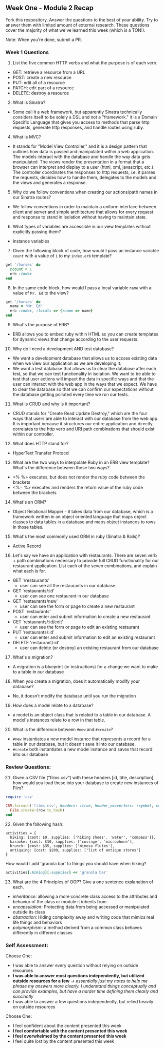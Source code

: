 ## Week One - Module 2 Recap

Fork this respository. Answer the questions to the best of your ability. Try to answer them with limited amount of external research. These questions cover the majority of what we've learned this week (which is a TON!). 

Note: When you're done, submit a PR. 

### Week 1 Questions

1. List the five common HTTP verbs and what the purpose is of each verb.
* GET: retrieve a resource from a URL
* POST: create a new resource
* PUT: edit all of a resource
* PATCH: edit part of a resource
* DELETE: destroy a resource

2. What is Sinatra?
* Some call it a web framework, but apparently Sinatra technically considers itself to be solely a DSL and not a "framework." It is a Domain Specific Language that gives you access to methods that parse http requests, generate http responses, and handle routes using ruby. 

4. What is MVC?
* It stands for "Model View Controller," and it is a design pattern that outlines how data is passed and manipulated within a web application. The models interact with the database and handle the way data gets manipulated. The views render the presentation in a format that a browser can interpret and display to a user (html, xml, javascript, etc.). The controller coordinates the responses to http requests, i.e. it parses the requests, decides how to handle them, delegates to the models and the views and generates a response.

5. Why do we follow conventions when creating our actions/path names in our Sinatra routes?
* We follow conventions in order to maintain a uniform interface between client and server and simple architecture that allows for every request and response to stand in isolation without having to maintain state.

6. What types of variables are accessible in our view templates without explicitly passing them?
* instance variables

7. Given the following block of code, how would I pass an instance variable `count` with a value of `1` to my `index.erb` template?
  
  ```ruby
  get '/horses' do
    @count = 1
    erb :index
  end
  ```

8. In the same code block, how would I pass a local variable `name` with a value of `Mr. Ed` to the view?

  ```ruby
  get '/horses' do
    name = "Mr. Ed"
    erb :index, :locals => {:name => name}
  end
  ```
  
9. What's the purpose of ERB?
* ERB allows you to embed ruby within HTML so you can create templates for dynamic views that change according to the user requests.

10. Why do I need a development AND test database?
* We want a development database that allows us to access existing data when we view our application as we are developing it. 
* We want a test database that allows us to clear the database after each test, so that we can test functionality in isolation. We want to be able to test that user actions will impact the data in specific ways and that the user can interact with the web app in the ways that we expect. We have to clear the database so that we can confirm our expectations without the database getting polluted every time we run our tests. 

11. What is CRUD and why is it important?
* CRUD stands for "Create Read Update Destroy," which are the four ways that users are able to interact with our database from the web app. It is important because it structures our entire application and directly correlates to the http verb and URI path combinations that should exist within our controller.

12. What does HTTP stand for? 
* HyperText Transfer Protocol

13. What are the two ways to interpolate Ruby in an ERB view template? What's the difference between these two ways?
* <% %> executes, but does not render the ruby code between the brackets
* <%= %> executes and renders the return value of the ruby code between the brackets

14. What's an ORM?
* Object Relational Mapper - it takes data from our database, which is a framework written in an object oriented language that maps object classes to data tables in a database and maps object instances to rows in those tables.

15. What's the most commonly used ORM in ruby (Sinatra & Rails)?
* Active Record

16. Let's say we have an application with restaurants. There are seven verb + path combinations necessary to provide full CRUD functionality for our restaurant application. List each of the seven combinations, and explain what each is for.
* GET '/restaurants'
  * user can see all the restaurants in our database
* GET 'restaurants/:id'
  * user can see one restaurant in our database
* GET 'restaurants/new'
  * user can see the form or page to create a new restaurant
* POST 'restaurants'
  * user can enter and submit information to create a new restaurant
* GET 'restaurants/:id/edit'
  * user can see the form or page to edit an existing restaurant
* PUT 'restaurants/:id'
  * user can enter and submit information to edit an existing restaurant
* DELETE 'restaurant/:id'
  * user can delete (or destroy) an existing restaurant from our database
  
17. What's a migration? 
* A migration is a blueprint (or instructions) for a change we want to make to a table in our database

18. When you create a migration, does it automatically modify your database?
* No, it doesn't modify the database until you run the migration

19. How does a model relate to a database?
* a model is an object class that is related to a table in our database. A model's instances relate to a row in that table. 

20. What is the difference between `#new` and `#create`?
* `#new` instantiates a new model instance that represents a record for a table in our database, but it doesn't save it into our database.
* `#create` both instantiates a new model instance and saves that record into our database

### Review Questions:  
21. Given a CSV file (“films.csv”) with these headers [id, title, description], how would you load these into your database to create new instances of Film?  

  ```ruby
  require 'csv'
  
  CSV.foreach('films.csv', headers: :true, header_converters: :symbol, converters: :numeric) do |row|
    Film.create!(row.to_hash)
  end
  ```
  
22. Given the following hash:
```
activities = {
  hiking: {cost: $0, supplies: ['hiking shoes', 'water', 'compass']},
  karaoke: {cost: $10, supplies: ['courage', 'microphone'],
  brunch: {cost: $35, supplies: ['mimosa flutes'],
  antiquing: {cost: $200, supplies: ['list of antique stores'] 
}
```
How would I add 'granola bar' to things you should have when hiking?

```ruby
activities[:hiking][:supplies] << 'granola bar'
```

23. What are the 4 Principles of OOP? Give a one sentence explanation of each.
* *inheritance*: allowing a more concrete class access to the attributes and behavior of the class or module it inherits from
* *encapsulation*: Protecting data from being accessed or manipulated outside its class
* *abstraction*: Hiding complexity away and writing code that mimics real life things and behaviors 
* *polymorphism*: a method derived from a common class behaves differently in different classes

### Self Assessment:
Choose One:
* I was able to answer every question without relying on outside resources
* **I was able to answer most questions independently, but utilized outside resources for a few** -> _essentially just my notes to help me phrase my answers more clearly. I understand things conceptually and can provide examples, but have a harder time defining them clearly and succinctly_
* I was able to answer a few questions independently, but relied heavily on outside resources 

Choose One:
* I feel confident about the content presented this week
* **I feel comfortable with the content presented this week**
* **I feel overwhelmed by the content presented this week**
* I feel quite lost by the content presented this week
